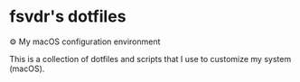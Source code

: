 # fsvdr's dotfiles
⚙️ My macOS configuration environment

This is a collection of dotfiles and scripts that I use to customize my system (macOS).

